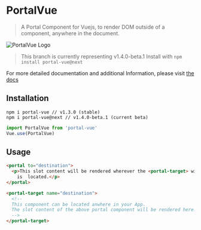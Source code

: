 # PortalVue

> A Portal Component for Vuejs, to render DOM outside of a component, anywhere in the document.

<p style="tex-align: center">
  <img src="http://linusborg.github.io/portal-vue/assets/logo.png" alt="PortalVue Logo">
</p>

> This branch is currently representing v1.4.0-beta.1
> Install with `npm install portal-vue@next`

For more detailed documentation and additional Information, please visit <a href="http://linusborg.github.io/portal-vue">the docs</a>

## Installation

```
npm i portal-vue // v1.3.0 (stable)
npm i portal-vue@next // v1.4.0-beta.1 (current beta)
```

```javascript
import PortalVue from 'portal-vue'
Vue.use(PortalVue)
```

## Usage

```html
<portal to="destination">
  <p>This slot content will be rendered wherever the <portal-target> with name 'destination'
    is  located.</p>
</portal>

<portal-target name="destination">
  <!--
  This component can be located anwhere in your App.
  The slot content of the above portal component will be rendered here.
  -->
</portal-target>
```
